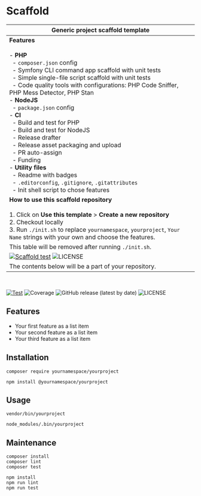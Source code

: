# Scaffold

[//]: # (#;< META)

| **Generic project scaffold template**                                                                                                                                                                                                                                                                                                                                                                                                                                                                                                                                                                                                                                                                                                                                                                     |
|-----------------------------------------------------------------------------------------------------------------------------------------------------------------------------------------------------------------------------------------------------------------------------------------------------------------------------------------------------------------------------------------------------------------------------------------------------------------------------------------------------------------------------------------------------------------------------------------------------------------------------------------------------------------------------------------------------------------------------------------------------------------------------------------------------------|
| **Features**<br/><br/>- **PHP**<br>&nbsp;&nbsp;- `composer.json` config<br>&nbsp;&nbsp;- Symfony CLI command app scaffold with unit tests<br>&nbsp;&nbsp;- Simple single-file script scaffold with unit tests<br>&nbsp;&nbsp;- Code quality tools with configurations: PHP Code Sniffer, PHP Mess Detector, PHP Stan<br>- **NodeJS**<br>&nbsp;&nbsp;- `package.json` config<br>- **CI**<br>&nbsp;&nbsp;- Build and test for PHP<br>&nbsp;&nbsp;- Build and test for NodeJS<br>&nbsp;&nbsp;- Release drafter<br>&nbsp;&nbsp;- Release asset packaging and upload<br>&nbsp;&nbsp;- PR auto-assign<br>&nbsp;&nbsp;- Funding<br>- **Utility files**<br>&nbsp;&nbsp;- Readme with badges<br>&nbsp;&nbsp;- `.editorconfig`, `.gitignore`, `.gitattributes`<br>&nbsp;&nbsp;- Init shell script to chose features |
| **How to use this scaffold repository**<br/><br/>1. Click on **Use this template** > **Create a new repository**<br>2. Checkout locally <br>3. Run `./init.sh` to replace `yournamespace`, `yourproject`, `Your Name` strings with your own and choose the features.                                                                                                                                                                                                                                                                                                                                                                                                                                                                                                                                      |
| This table will be removed after running `./init.sh`.                                                                                                                                                                                                                                                                                                                                                                                                                                                                                                                                                                                                                                                                                                                                                     |
| [![Scaffold test](https://github.com/AlexSkrypnyk/scaffold/actions/workflows/scaffold-test.yml/badge.svg)](https://github.com/AlexSkrypnyk/scaffold/actions/workflows/scaffold-test.yml)  ![LICENSE](https://img.shields.io/github/license/AlexSkrypnyk/scaffold)                                                                                                                                                                                                                                                                                                                                                                                                                                                                                                                                                                                                                |
| The contents below will be a part of your repository.                                                                                                                                                                                                                                                                                                                                                                                                                                                                                                                                                                                                                                                                                                                                                     |

<br>

[//]: # (#;> META)

[![Test](https://github.com/AlexSkrypnyk/scaffold/actions/workflows/test.yml/badge.svg)](https://github.com/AlexSkrypnyk/scaffold/actions/workflows/test.yml)
![Coverage](https://github.com/AlexSkrypnyk/scaffold/blob/_xml_coverage_reports/data/main/badge.svg)
![GitHub release (latest by date)](https://img.shields.io/github/v/release/AlexSkrypnyk/scaffold)
![LICENSE](https://img.shields.io/github/license/AlexSkrypnyk/scaffold)

## Features

- Your first feature as a list item
- Your second feature as a list item
- Your third feature as a list item

## Installation

[//]: # (#;< PHP)

    composer require yournamespace/yourproject

[//]: # (#;> PHP)

[//]: # (#;< NODEJS)

    npm install @yournamespace/yourproject

[//]: # (#;> NODEJS)

## Usage

[//]: # (#;< PHP)

    vendor/bin/yourproject

[//]: # (#;> PHP)

[//]: # (#;< NODEJS)

    node_modules/.bin/yourproject

[//]: # (#;> NODEJS)

## Maintenance

[//]: # (#;< PHP)

    composer install
    composer lint
    composer test

[//]: # (#;> PHP)

[//]: # (#;< NODEJS)

    npm install
    npm run lint
    npm run test

[//]: # (#;> NODEJS)
